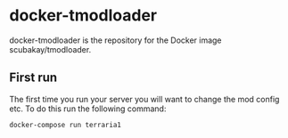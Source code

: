 # docker-tmodloader

docker-tmodloader is the repository for the Docker image scubakay/tmodloader.

## First run

The first time you run your server you will want to change the mod config etc. To do this run the following command:

```
docker-compose run terraria1
```